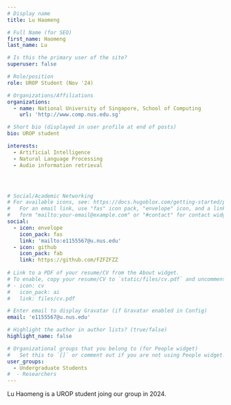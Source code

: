 ```yaml
---
# Display name
title: Lu Haomeng

# Full Name (for SEO)
first_name: Haomeng
last_name: Lu

# Is this the primary user of the site?
superuser: false

# Role/position
role: UROP Student (Nov '24)

# Organizations/Affiliations
organizations:
  - name: National University of Singapore, School of Computing
    url: 'http://www.comp.nus.edu.sg'

# Short bio (displayed in user profile at end of posts)
bio: UROP student

interests:
  - Artificial Intelligence
  - Natural Language Processing
  - Audio information retrieval




# Social/Academic Networking
# For available icons, see: https://docs.hugoblox.com/getting-started/page-builder/#icons
#   For an email link, use "fas" icon pack, "envelope" icon, and a link in the
#   form "mailto:your-email@example.com" or "#contact" for contact widget.
social:
  - icon: envelope
    icon_pack: fas
    link: 'mailto:e1155567@u.nus.edu'
  - icon: github
    icon_pack: fab
    link: https://github.com/FZFZFZZ
  
# Link to a PDF of your resume/CV from the About widget.
# To enable, copy your resume/CV to `static/files/cv.pdf` and uncomment the lines below.
# - icon: cv
#   icon_pack: ai
#   link: files/cv.pdf

# Enter email to display Gravatar (if Gravatar enabled in Config)
email: 'e1155567@u.nus.edu'

# Highlight the author in author lists? (true/false)
highlight_name: false

# Organizational groups that you belong to (for People widget)
#   Set this to `[]` or comment out if you are not using People widget.
user_groups:
  - Undergraduate Students
#  - Researchers
---
```


Lu Haomeng is a UROP student joing our group in 2024. 
